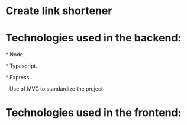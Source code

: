 # Create link shortener

  <h1>Technologies used in the backend:</h1>
  <p>* Node.</p>
  <p>* Typescript.</p>
  <p>* Express.</p>

  <span>- Use of MVC to standardize the project</span>

  <h1>Technologies used in the frontend:</h1>